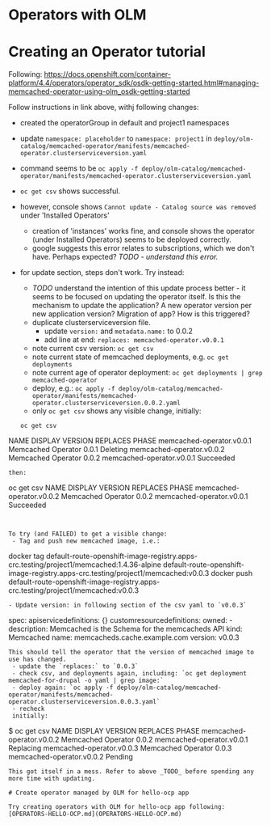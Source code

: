# Operators with OLM

# Creating an Operator tutorial

Following: https://docs.openshift.com/container-platform/4.4/operators/operator_sdk/osdk-getting-started.html#managing-memcached-operator-using-olm_osdk-getting-started

Follow instructions in link above, withj following changes:
 - created the operatorGroup in default and project1 namespaces
 - update `namespace: placeholder` to `namespace: project1` in `deploy/olm-catalog/memcached-operator/manifests/memcached-operator.clusterserviceversion.yaml`
 - command seems to be `oc apply -f deploy/olm-catalog/memcached-operator/manifests/memcached-operator.clusterserviceversion.yaml`
 - `oc get csv` shows successful.
 - however, console shows `Cannot update - Catalog source was removed` under 'Installed Operators'
   - creation of 'instances' works fine, and console shows the operator (under Installed Operators) seems to be deployed correctly.
   - google suggests this error relates to subscriptions, which we don't have. Perhaps expected? _TODO - understand this error._

 - for update section, steps don't work. Try instead:
   - _TODO_ understand the intention of this update process better - it seems to be focused on updating the operator itself. Is this the mechanism to update the application? A new operator version per new application version? Migration of app? How is this triggered?
   - duplicate clusterserviceversion file.
     - update `version:` and `metadata.name:` to 0.0.2
     - add line at end: `replaces: memcached-operator.v0.0.1`
   - note current csv version: `oc get csv`
   - note current state of memcached deployments, e.g. `oc get deployments`
   - note current age of operator deployment: `oc get deployments | grep memcached-operator`
   - deploy, e.g.: `oc apply -f deploy/olm-catalog/memcached-operator/manifests/memcached-operator.clusterserviceversion.0.0.2.yaml`
   - only `oc get csv` shows any visible change, initially:
   ```
   oc get csv
NAME                        DISPLAY              VERSION   REPLACES                    PHASE
memcached-operator.v0.0.1   Memcached Operator   0.0.1                                 Deleting
memcached-operator.v0.0.2   Memcached Operator   0.0.2     memcached-operator.v0.0.1   Succeeded
```
then:
```
oc get csv
NAME                        DISPLAY              VERSION   REPLACES                    PHASE
memcached-operator.v0.0.2   Memcached Operator   0.0.2     memcached-operator.v0.0.1   Succeeded
```


To try (and FAILED) to get a visible change:
 - Tag and push new memcached image, i.e.:
 ```
 docker tag default-route-openshift-image-registry.apps-crc.testing/project1/memcached:1.4.36-alpine default-route-openshift-image-registry.apps-crc.testing/project1/memcached:v0.0.3
 docker push default-route-openshift-image-registry.apps-crc.testing/project1/memcached:v0.0.3
 ```
 - Update version: in following section of the csv yaml to `v0.0.3`
 ```
  spec:
  apiservicedefinitions: {}
  customresourcedefinitions:
    owned:
    - description: Memcached is the Schema for the memcacheds API
      kind: Memcached
      name: memcacheds.cache.example.com
      version: v0.0.3
```
This should tell the operator that the version of memcached image to use has changed.
 - update the `replaces:` to `0.0.3`
 - check csv, and deployments again, including: `oc get deployment memcached-for-drupal -o yaml | grep image:`
 - deploy again: `oc apply -f deploy/olm-catalog/memcached-operator/manifests/memcached-operator.clusterserviceversion.0.0.3.yaml`
 - recheck
 initially:
 ```
 $ oc get csv
NAME                        DISPLAY              VERSION   REPLACES                    PHASE
memcached-operator.v0.0.2   Memcached Operator   0.0.2     memcached-operator.v0.0.1   Replacing
memcached-operator.v0.0.3   Memcached Operator   0.0.3     memcached-operator.v0.0.2   Pending
```
This got itself in a mess. Refer to above _TODO_ before spending any more time with updating.

# Create operator managed by OLM for hello-ocp app

Try creating operators with OLM for hello-ocp app following: [OPERATORS-HELLO-OCP.md](OPERATORS-HELLO-OCP.md)
